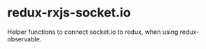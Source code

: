 # redux-rxjs-socket.io
Helper functions to connect socket.io to redux, when using redux-observable.
